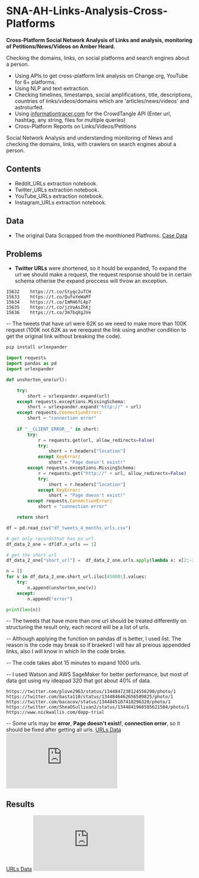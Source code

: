 # SNA-AH-Links-Analysis-Cross-Platforms
**Cross-Platform Social Network Analysis of Links and analysis, monitoring of Petitions/News/Videos on Amber Heard.**

Checking the domains, links, on social platforms and search engines about a person. 
- Using APIs to get cross-platform link analysis on Change.org, YouTube for 6+ platforms.
- Using NLP and text extraction.
- Checking timelines, timestamps, social amplifications, title, descriptions, countries of links/videos/domains which are 'articles/news/videos' and astroturfed.
- Using [informationtracer.com](https://informationtracer.comstable/) for the CrowdTangle API (Enter url, hashtag, any string, files for multiple queries)
- Cross-Platform Reports on Links/Videos/Petitions

Social Network Analysis and understanding monitoring of News and checking the domains, links, with crawlers on search engines about a person. 




## Contents

- Reddit_URLs extraction notebook.
- Twitter_URLs extraction notebook.
- YouTube_URLs extraction notebook.
- Instagram_URLs extraction notebook.

## Data

- The original Data Scrapped  from the monthioned Platfroms.
[Case Data](https://cutt.us/OriginalData)

## Problems
- **Twitter URLs** were shortened, so it hould be expanded, To expand the url we should make a request, the request response should be in  certain schema otherise the expand proccess will throw an exception.


```
15632    https://t.co/Styqc2uTCH
15633    https://t.co/QufuYeWaMf
15634    https://t.co/ImM46fL4p7
15635    https://t.co/jzVoAsZhKj
15636    https://t.co/3m7bqXgJVe
```
-- The tweets that have url were 62K so we need to make more than 100K request (100K not 62K as we rerequest the link using another condition to get the original link without breaking the code).
```bash
pip install urlexpander
```
```python
import requests
import pandas as pd
import urlexpander

def unshorten_one(url):

    try:
        short = urlexpander.expand(url)
    except requests.exceptions.MissingSchema:
        short = urlexpander.expand("http://" + url)
    except requests.ConnectionError:
        short = "connection error"
        
    if "__CLIENT_ERROR__" in short:
        try:
            r = requests.get(url, allow_redirects=False)
            try:
                short = r.headers["location"]
            except KeyError:
                short = "Page doesn't exist!"
        except requests.exceptions.MissingSchema:
            r = requests.get("http://" + url, allow_redirects=False)
            try:
                short = r.headers["location"]
            except KeyError:
                short = "Page doesn't exist!"
        except requests.ConnectionError:
            short = "connection error"

    return short

df = pd.read_csv("df_tweets_4_months_urls.csv") 

# get only recordsthat has on url
df_data_2_one = df[df.n_urls == 1]

# get the short url
df_data_2_one["short_url"] =  df_data_2_one.urls.apply(lambda x: x[2:-2])

n = []
for v in df_data_2_one.short_url.iloc[45000:].values:
    try:
        n.append(unshorten_one(v))
    except:
        n.append("error")

print(len(n))
```
-- The tweets that have more than one url should be treated differently on structuring the result only, each record will be a list of urls.

-- Although applying the function on pandas df is better, I used list. The reason is the code may break so if braeked I will hav all preious appendded links, also I will know in which lin the code broke.

-- The code takes abot 15 minutes to expand 1000 urls.

-- I used Watson and AWS SageMaker for better performance, but most of data got using my ideapad 320 that got about 40% of data.

```
https://twitter.com/plove2963/status/1344847238124556290/photo/1
https://twitter.com/basta110/status/1344846462656589825/photo/1
https://twitter.com/bacacov/status/1344845107418296320/photo/1
https://twitter.com/SheaOSullivan2/status/1344841968585621504/photo/1
https://www.nickwallis.com/depp-trial
```
-- Some urls may be __error__, __Page doesn't exist!__, __connection error__, so it should be fixed after getting all urls.
 [URLs Data](https://cutt.us/URLsData)
![alt text](https://cutt.us/qrcoder.php?size=180&qr=https://cutt.us/URLsData)

## Results
[URLs Data](https://cutt.us/URLsData)
![alt text](https://cutt.us/qrcoder.php?size=180&qr=https://cutt.us/URLsData)







